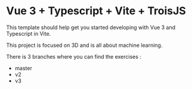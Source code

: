 # Vue 3 + Typescript + Vite + TroisJS

This template should help get you started developing with Vue 3 and Typescript in Vite.

This project is focused on 3D and is all about machine learning. 

There is 3 branches where you can find the exercises : 
- master
- v2
- v3
